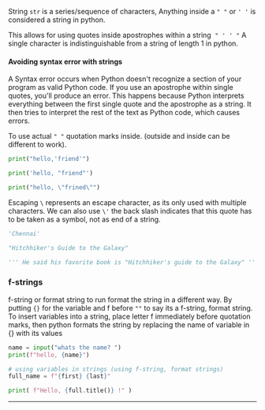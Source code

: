 

String `str` is a series/sequence of characters,
Anything inside a `" "` or `' '` is considered a string in python.

This allows for using quotes inside apostrophes within a string  `" ' ' "`
A single character is indistinguishable from a string of length 1 in python.

#### Avoiding syntax error with strings

A Syntax error occurs when Python doesn't recognize a section of your program as valid Python code. 
If you use an apostrophe within single quotes, you'll produce an error. This happens because Python interprets everything between the first single quote and the apostrophe as a string. It then tries to interpret the rest of the text as Python code, which causes errors.

To use actual `" "` quotation marks inside. (outside and inside can be different to work).
```python CS50
print("hello,'friend'")      

print('hello, "friend"')    

print("hello, \"frined\"")
```
Escaping `\` represents an escape character, as its only used with multiple characters.
We can also use `\'` the back slash indicates that this quote has to be taken as a symbol, not as end of a string.
```python
'Chennai'

"Hitchhiker's Guide to the Galaxy"

''' He said his favorite book is "Hitchhiker's guide to the Galaxy" '''
```


### f-strings

f-string or format string to run format the string in a different way.
By putting `{}` for the variable and f before `""` to say its a f-string, format string.
To insert variables into a string, place letter f immediately before quotation marks, then python formats the string by replacing the name of variable in {} with its values

```python CS50
name = input("whats the name? ")
print(f"hello, {name}")       

# using variables in strings (using f-string, format strings)
full_name = f"{first} {last}"

print( f"Hello, {full.title()} !" )
```


___
